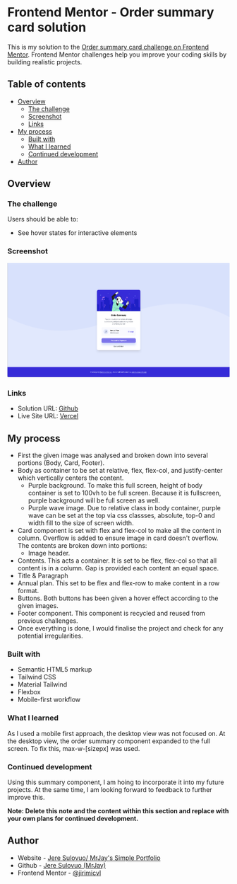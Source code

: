 # Frontend Mentor - Order summary card solution

This is my solution to the [Order summary card challenge on Frontend Mentor](https://www.frontendmentor.io/challenges/order-summary-component-QlPmajDUj). Frontend Mentor challenges help you improve your coding skills by building realistic projects. 

## Table of contents

- [Overview](#overview)
  - [The challenge](#the-challenge)
  - [Screenshot](#screenshot)
  - [Links](#links)
- [My process](#my-process)
  - [Built with](#built-with)
  - [What I learned](#what-i-learned)
  - [Continued development](#continued-development)
- [Author](#author)


## Overview

### The challenge

Users should be able to:

- See hover states for interactive elements

### Screenshot

![Design preview for the Order summary card coding challenge](./design/Screenshot.png)

### Links

- Solution URL: [Github](https://github.com/jeresulovuo/order-summary-component)
- Live Site URL: [Vercel](https://mrjays-order-summary-component.vercel.app/)

## My process
- First the given image was analysed and broken down into several portions (Body, Card, Footer).
- Body as container to be set at relative, flex, flex-col, and justify-center which vertically centers the content. 
  - Purple background. To make this full screen, height of body container is set to 100vh to be full screen. Because it is fullscreen, purple background will be full screen as well. 
  - Purple wave image. Due to relative class in body container, purple wave can be set at the top via css classses, absolute, top-0 and width fill to the size of screen width.
- Card component is set with flex and flex-col to make all the content in column. Overflow is added to ensure image in card doesn't overflow. The contents are broken down into portions:
  - Image header. 
 - Contents. This acts a container. It is set to be flex, flex-col so that all content is in a column. Gap is provided each content an equal space.
  - Title & Paragraph
  - Annual plan. This set to be flex and flex-row to make content in a row format.
  - Buttons. Both buttons has been given a hover effect according to the given images.
- Footer component. This component is recycled and reused from previous challenges.
- Once everything is done, I would finalise the project and check for any potential irregularities.
### Built with

- Semantic HTML5 markup
- Tailwind CSS
- Material Tailwind
- Flexbox
- Mobile-first workflow

### What I learned

As I used a mobile first approach, the desktop view was not focused on. At the desktop view, the order summary component expanded to the full screen. To fix this, max-w-[sizepx] was used.

### Continued development

Using this summary component, I am hoing to incorporate it into my future projects. At the same time, I am looking forward to feedback to further improve this.


**Note: Delete this note and the content within this section and replace with your own plans for continued development.**

## Author

- Website - [Jere Sulovuo/ MrJay's Simple Portfolio](https://mrjays-simple-portfolio.vercel.app/)
- Github - [Jere Sulovuo (MrJay)](https://github.com/jeresulovuo)
- Frontend Mentor - [@jirimicvl](https://www.frontendmentor.io/profile/jirimicvl)